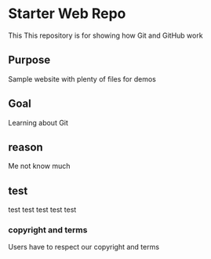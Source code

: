 # Starter Web Repo

This This repository is for showing how Git and GitHub work

## Purpose

Sample website with plenty of files for demos

## Goal

Learning about Git

## reason

Me not know much

## test

test test test test test

### copyright and terms

Users have to respect our copyright and terms
